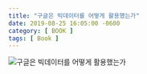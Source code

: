 ```yaml
---
title: "구글은 빅데이터를 어떻게 활용했는가"
date: 2019-08-25 16:05:00 -0600
category: [ BOOK ]
tags: [ Book ]
---
```

![구글은 빅데이터를 어떻게 활용했는가](../../assets/images/books/20190824_people_analytics.jpeg)
